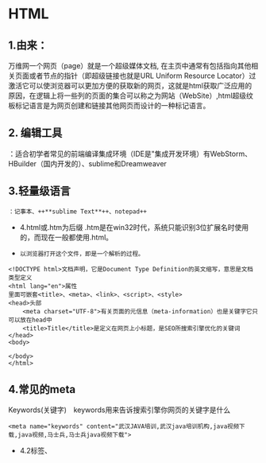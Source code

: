 # HTML 
## 1.由来：
万维网一个网页（page）就是一个超级媒体文档, 在主页中通常有包括指向其他相关页面或者节点的指针（即超级链接也就是URL  Uniform Resource Locator）过激活它可以使浏览器可以更加方便的获取新的网页，这就是html获取广泛应用的原因，在逻辑上将一些列的页面的集合可以称之为网站（WebSite）,html超级纹板标记语言是为网页创建和链接其他网页而设计的一种标记语言。

## 2. 编辑工具
：适合初学者常见的前端编译集成环境（IDE是"集成开发环境）有WebStorm、HBuilder（国内开发的）、sublime和Dreamweaver

## 3.轻量级语言
    ：记事本、++**sublime Text**++、notepad++

- 4.html或.htm为后缀
    .htm是在win32时代，系统只能识别3位扩展名时使用的，而现在一般都使用.html。
-     以浏览器打开这个文件，即是一个解析的过程。
>
```
<!DOCTYPE html>文档声明，它是Document Type Definition的英文缩写，意思是文档类型定义
<html lang="en">属性
里面可嵌套<title>、<meta>、<link>、<script>、<style>
<head>头部
    <meta charset="UTF-8">有关页面的元信息（meta-information）也是关键字它只可以放在head中
    <title>Title</title>是定义在网页上小标题，是SEO所搜索引擎优化的关键词
</head>
<body>

</body>
</html>
```
## 4.常见的meta

Keywords(关键字)　keywords用来告诉搜索引擎你网页的关键字是什么
```
<meta name="keywords" content="武汉JAVA培训,武汉java培训机构,java视频下载,java视频,马士兵,马士兵java视频下载">
```
- 4.2<link>标签、<script>标签
    都是与CSS、JS相关的最常见的用途是链接样式表。
```
<link rel="stylesheet" type="text/css" href="/html/csstest.css">
<script type="text/javascript" src="/JS/jquery.min.js"></script>
``` 
>
## 5.基础标签
#### 5.1标题标签
<h1> 到 <h6> 标签可定义标题。

<h1> 定义最大的标题，<h6> 定义最小的标题。
<body>
    <h1>This is heading 1</h1>
    <h2>This is heading 2</h2>
    <h3>This is heading 3</h3>
    <h4>This is heading 4</h4>
</body>

align属性值 | 作用
---|---
left | 左对齐
right | 右对齐
center| 居中
justify | 两端对齐(需要多行文本才
```
<body>
    <h1 align="center">标题</h1>
</body>
```
#### 5.2段落标签
```
<body>
    <p>我是一个段落</p>（也可使用align）
</body>
```
#### 5.3诸多格式标签
        <b>文本加粗
        <del>文本横线描述错误
        <em>斜体，给SEO强调重要性
        <i> 加粗标签，无SEO强调作用
        <pre>会保留空格和换行(如下面代码)
```
 <pre>                            
    春眠不觉晓，
      处处闻啼鸟。
        夜来风雨声，
          花落知多少。
    </pre>
```
        <strong>强调SEO重要性加粗
        <u>字体下面下划线
        <sup> 标签和<sub> 标签数学平方和下方描述
```
<body>
    <!--(a-b)²=a²-2ab+b²-->如下代码就是打印平方根的
    (a-b)<sup>2</sup>=a<sup>2</sup>-2ab+b<sup>2</sup>
</body>
```
        <img>网页中插图，注意src=“地址” alt=“你下载失败”。title鼠标提示符
            width和height宽和高
- ####             <a> URL地址超链接(也可插图片)
```
<a target="_blank" href="http://www.baidu.com">百度一下</a>
```
         <br>单行换行  自闭合标签
         <hr>创建一条水平线
         <span>和<div>是CSS来应用
>
#### 5.3列表
#####      5.31 <ul>  <li>无序列表 （如下面代码）
          ul上加type("disc" 默认黑色圆点\"circle" 空心圆点\"square" 方块)属性
```
   <p>知名手机厂商:</p>
    <ul>
        <li>华为</li>
        <li>小米</li>
        <li>三星</li>
        <li>苹果</li>
    </ul>
```
#####     5.32有序列表<ol>  <li>使用数字进行标记，有序列表是有顺序的。
              ol可加type="A" type="a"罗马字母列表 type="I" type="i"  自动升幂 
```
 <ol>
        <li>三星</li>
        <li>苹果</li>
        <li>华为</li>
        <li>小米</li>
    </ol>

```
#####    5.33表格标签
    <table>注意单行如下面代码
```
border="1" align="center" cellpadding="0" cellspacing="0"
```
 #####    5.34表格的表头
    <th>SEO重要，在表格中显示粗体
  #####   5.35<caption>表格的标题
```
 <caption>优秀男演员代表作</caption>
 ```
#####  5.35表格跨行跨列
- colspan跨列（合并列表格）
```
<th colspan="2">手机号</th>
````
##### 5.36rowspan属性实现跨行-（合并行表格）
```
<th rowspan="2">手机号</th>
```
![](http://note.youdao.com/noteshare?id=afa2c3dc3ffe87776a7908f92e2138b9)
![image](http://note.youdao.com/favicon.ico)
>
---
## 5.4表单标签
[](https://pan.baidu.com/s/1eSjFLoI#list/path=%2F)

---
#### 5.41表单标签
    表单使用<form> 标签创建。表单可包含文本字段、复选框、单选框、提交按钮等等。如登录页面等
```
<form action="login.jsp">
```

###### 表单属性
    使用<form> 标签创建。表单可包含文本字段、复选框、单选框、提交按钮等等。
ction="URL"：一个URL地址，指定form表单向何处发送数据。

name="login"：作用是给表单起名，为了便于我们操作。

enctype ="string"：规定在发送表单数据之前，如何对表单数据进行编码。通常在使用文件上传时，我们会enctype="multipart/form-data"，以二进制传输。

method ="get/post"：指定表单以何种方式发送到指定的服务器程序，该属性定义浏览器将表单中的数据提交给服务器处理程序的方式。关于method的取值，最常用的是get和post。


#### 5.42表单域
###### <input>标签
```
<form action="login.jsp">
    性别：男 <input name="sex" checked="checked" type="radio" value="1">
         女 <input name="sex" type="radio" value="2">
 </form>
 ````
 
#### 5.43表单按钮
        input="text" 文本框
        input="password" 密码框
        type="radio" 单选框
        type="checkox" 复选框
        type="file" 文件上传

